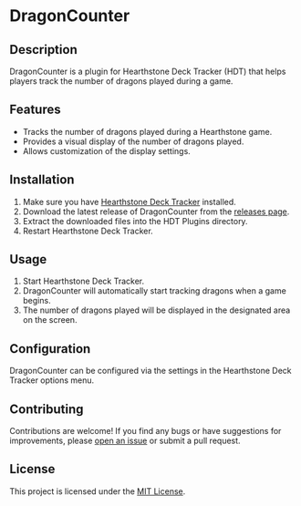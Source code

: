# DragonCounter

## Description

DragonCounter is a plugin for Hearthstone Deck Tracker (HDT) that helps players track the number of dragons played during a game.

## Features

- Tracks the number of dragons played during a Hearthstone game.
- Provides a visual display of the number of dragons played.
- Allows customization of the display settings.

## Installation

1. Make sure you have [Hearthstone Deck Tracker](https://hsreplay.net/downloads/) installed.
2. Download the latest release of DragonCounter from the [releases page](https://github.com/Respawnedx/DragonCounter/releases).
3. Extract the downloaded files into the HDT Plugins directory.
4. Restart Hearthstone Deck Tracker.

## Usage

1. Start Hearthstone Deck Tracker.
2. DragonCounter will automatically start tracking dragons when a game begins.
3. The number of dragons played will be displayed in the designated area on the screen.

## Configuration

DragonCounter can be configured via the settings in the Hearthstone Deck Tracker options menu.

## Contributing

Contributions are welcome! If you find any bugs or have suggestions for improvements, please [open an issue](https://github.com/Respawnedx/DragonCounter/issues) or submit a pull request.

## License

This project is licensed under the [MIT License](LICENSE).
